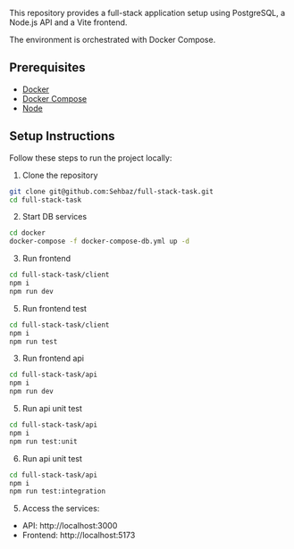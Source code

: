 This repository provides a full-stack application setup using PostgreSQL, a Node.js API and a Vite frontend.

The environment is orchestrated with Docker Compose.

## Prerequisites

- [Docker](https://docs.docker.com/get-docker/)
- [Docker Compose](https://docs.docker.com/compose/)
- [Node](https://nodejs.org/en)

## Setup Instructions

Follow these steps to run the project locally:

1. Clone the repository

```bash
git clone git@github.com:Sehbaz/full-stack-task.git
cd full-stack-task
```

2. Start DB services

```bash
cd docker
docker-compose -f docker-compose-db.yml up -d
```

3. Run frontend

```bash
cd full-stack-task/client
npm i
npm run dev
```

5. Run frontend test

```bash
cd full-stack-task/client
npm i
npm run test
```

3. Run frontend api

```bash
cd full-stack-task/api
npm i
npm run dev
```

5. Run api unit test

```bash
cd full-stack-task/api
npm i
npm run test:unit
```

6. Run api unit test

```bash
cd full-stack-task/api
npm i
npm run test:integration
```

5. Access the services:

- API: http://localhost:3000
- Frontend: http://localhost:5173
